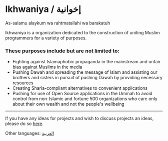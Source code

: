 # Ikhwaniya / إخوانية

As-salamu alaykum wa rahtmatallahi wa barakatuh

Ikhwaniya is a organization dedicated to the construction of uniting Muslim programmers for a variety of purposes.

### These purposes include but are not limited to:
- Fighting against Islamaphobic propaganda in the mainstream and unfair bias against Muslims in the media
- Pushing Dawah and spreading the message of Islam and assisting our brothers and sisters in pursuit of pushing Dawah by providing necessary resources
- Creating Sharia-compliant alternatives to convenient applications
- Pushing for use of Open Source applications in the Ummah to avoid control from non-Islamic and fortune 500 organizations who care only about their own wealth and not the people's wellbeing

---

If you have any ideas for projects and wish to discuss projects an ideas, please do so [here](https://github.com/orgs/Ikhwaniya/discussions).

Other languages: [العربية](https://github.com/Ikhwaniya/.github/blob/main/readme_translations/arabic.md)
